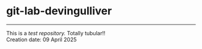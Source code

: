 # git-lab-devingulliver
***
This is a *test repository.* Totally tubular!!  
Creation date: 09 April 2025
